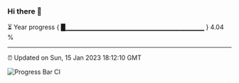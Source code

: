 ### Hi there 👋

⏳ Year progress { █▁▁▁▁▁▁▁▁▁▁▁▁▁▁▁▁▁▁▁▁▁▁▁▁▁▁▁▁▁ } 4.04 %

---

⏰ Updated on Sun, 15 Jan 2023 18:12:10 GMT

![Progress Bar CI](https://github.com/liununu/liununu/workflows/Progress%20Bar%20CI/badge.svg)
